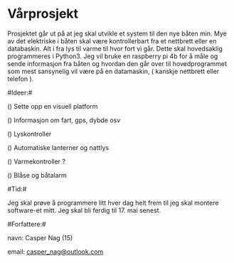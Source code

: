 
# Vårprosjekt #

Prosjektet går ut på at jeg skal utvikle et system til den nye båten min. Mye av det elektriske
i båten skal være kontrollerbart fra et nettbrett eller en databaskin. Alt i fra lys til varme
til hvor fort vi går. Dette skal hovedsaklig programmeres i Python3. Jeg vil bruke en raspberry
pi 4b for å måle og sende informasjon fra båten og hvordan den går over til hovedprogrammet som
mest sansynelig vil være på en datamaskin, ( kanskje nettbrett eller telefon ).




#Ideer:#

() Sette opp en visuell platform

() Informasjon om fart, gps, dybde osv

() Lyskontroller

() Automatiske lanterner og nattlys

() Varmekontroller ?

() Blåse og båtalarm




#Tid:#

Jeg skal prøve å programmere litt hver dag helt frem til jeg skal montere software-et mitt. Jeg
skal bli ferdig til 17. mai senest.




#Forfattere:#

navn:  Casper Nag (15)

email: casper_nag@outlook.com
